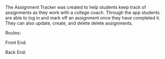 The Assignment Tracker was created to help students keep track of assignments as they
work with a college coach. Through the app students are able to log in and mark off an
assignment once they have completed it. They can also update, create, and delete
delete assignments.

Routes:

Front End:

Back End:
